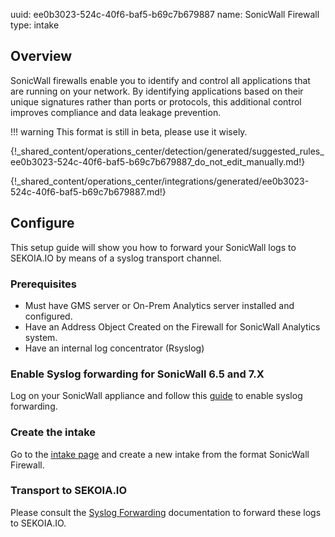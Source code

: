 uuid: ee0b3023-524c-40f6-baf5-b69c7b679887
name: SonicWall Firewall
type: intake

## Overview

SonicWall firewalls enable you to identify and control all applications that are running on your network. By identifying applications based on their unique signatures rather than ports or protocols, this additional control improves compliance and data leakage prevention.

!!! warning
    This format is still in beta, please use it wisely.

{!_shared_content/operations_center/detection/generated/suggested_rules_ee0b3023-524c-40f6-baf5-b69c7b679887_do_not_edit_manually.md!}

{!_shared_content/operations_center/integrations/generated/ee0b3023-524c-40f6-baf5-b69c7b679887.md!}

## Configure

This setup guide will show you how to forward your SonicWall logs
to SEKOIA.IO by means of a syslog transport channel.

### Prerequisites

- Must have GMS server or On-Prem Analytics server installed and configured.
- Have an Address Object Created on the Firewall for SonicWall Analytics system.
- Have an internal log concentrator (Rsyslog)

### Enable Syslog forwarding for SonicWall 6.5 and 7.X

Log on your SonicWall appliance and follow this [guide](https://www.sonicwall.com/support/knowledge-base/how-can-i-configure-a-syslog-server-on-a-sonicwall-firewall/170505984096810/) to enable syslog forwarding.

### Create the intake

Go to the [intake page](https://app.sekoia.io/operations/intakes) and create a new intake from the format SonicWall Firewall.

### Transport to SEKOIA.IO

Please consult the [Syslog Forwarding](../../../ingestion_methods/sekoiaio_docker_concentrator/) documentation to forward these logs to SEKOIA.IO.
